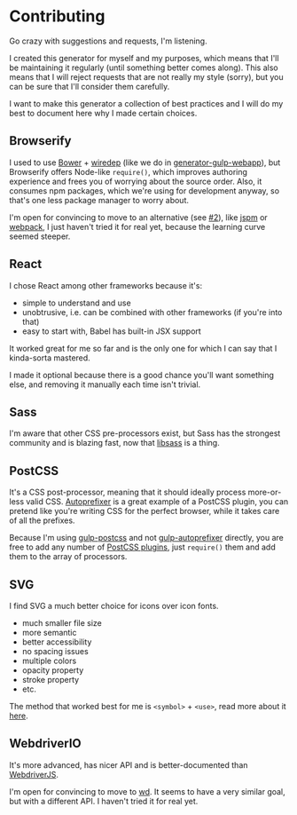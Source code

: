 # Contributing

Go crazy with suggestions and requests, I'm listening.

I created this generator for myself and my purposes, which means that I'll be maintaining it regularly (until something better comes along). This also means that I will reject requests that are not really my style (sorry), but you can be sure that I'll consider them carefully.

I want to make this generator a collection of best practices and I will do my best to document here why I made certain choices.

## Browserify

I used to use [Bower] + [wiredep] (like we do in [generator-gulp-webapp]), but Browserify offers Node-like `require()`, which improves authoring experience and frees you of worrying about the source order. Also, it consumes npm packages, which we're using for development anyway, so that's one less package manager to worry about.

I'm open for convincing to move to an alternative (see [#2]), like [jspm] or [webpack], I just haven't tried it for real yet, because the learning curve seemed steeper.

## React

I chose React among other frameworks because it's:

  * simple to understand and use
  * unobtrusive, i.e. can be combined with other frameworks (if you're into that)
  * easy to start with, Babel has built-in JSX support

It worked great for me so far and is the only one for which I can say that I kinda-sorta mastered.

I made it optional because there is a good chance you'll want something else, and removing it manually each time isn't trivial.

## Sass

I'm aware that other CSS pre-processors exist, but Sass has the strongest community and is blazing fast, now that [libsass] is a thing.

## PostCSS

It's a CSS post-processor, meaning that it should ideally process more-or-less valid CSS. [Autoprefixer] is a great example of a PostCSS plugin, you can pretend like you're writing CSS for the perfect browser, while it takes care of all the prefixes.

Because I'm using [gulp-postcss] and not [gulp-autoprefixer] directly, you are free to add any number of [PostCSS plugins], just `require()` them and add them to the array of processors.

## SVG

I find SVG a much better choice for icons over icon fonts.

  * much smaller file size
  * more semantic
  * better accessibility
  * no spacing issues
  * multiple colors
  * opacity property
  * stroke property
  * etc.

The method that worked best for me is `<symbol>` + `<use>`, read more about it [here][svg-symbol].

## WebdriverIO

It's more advanced, has nicer API and is better-documented than [WebdriverJS].

I'm open for convincing to move to [wd]. It seems to have a very similar goal, but with a different API. I haven't tried it for real yet.

[bower]: http://bower.io/
[wiredep]: https://github.com/taptapship/wiredep
[generator-gulp-webapp]: https://github.com/yeoman/generator-gulp-webapp
[#2]: https://github.com/silvenon/generator-wbp/issues/2
[jspm]: http://jspm.io/
[webpack]: http://webpack.github.io/
[libsass]: http://libsass.org/
[autoprefixer]: https://github.com/postcss/autoprefixer
[gulp-postcss]: https://github.com/postcss/gulp-postcss
[gulp-autoprefixer]: https://github.com/sindresorhus/gulp-autoprefixer
[postcss plugins]: https://github.com/postcss/postcss#plugins
[svg-symbol]: https://css-tricks.com/svg-symbol-good-choice-icons/
[webdriverjs]: https://code.google.com/p/selenium/wiki/WebDriverJs
[wd]: https://github.com/admc/wd
